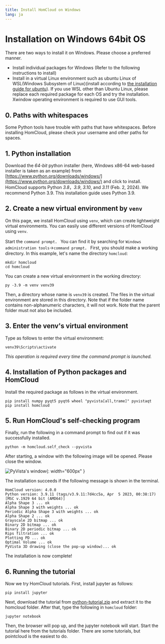 ```yaml
---
title: Install HomCloud on Windows
lang: ja
---
```


# Installation on Windows 64bit OS

There are two ways to install it on Windows. Please choose a preferred manner.

 * Install individual packages for Windows (Refer to the following instructions to install)
 * Install in a virtual Linux environment such as ubuntu Linux of WSL(Windows Subsystem of Linux)(install according to [the installation guide for ubuntu](install_guide_for_Ubuntu.html)). If you use WSL other than Ubuntu Linux, please replace each required package for each OS and try the installation. Xwindow operating environment is required to use GUI tools.


## 0. Paths with whitespaces

Some Python tools have trouble with paths that have whitespaces. 
Before installing HomCloud, please check your username and other paths for spaces.

## 1. Python installation

Download the *64-bit* python installer (here, Windows x86-64 web-based installer is taken as an example) from [https://www.python.org/downloads/windows/](https://www.python.org/downloads/windows/) and click to install.
HomCloud supports Python *3.8*，*3.9*, *3.10*, and *3.11* (Feb. 2, 2024).
We recommend Python 3.9. This installation guide uses Python 3.9.

## 2. Create a new virtual environment by `venv`

On this page, we install HomCloud using `venv`, which can create lightweight virtual environments.
You can easily use different versions of HomCloud using `venv`.

Start the `command prompt`．
You can find it by searching for `Windows administration tools`→`command prompt`．
First, you should make a working directory. In this example, let's name the directory `homcloud`:

    mkdir homcloud
    cd homcloud

You can create a new virtual environment in the working directory:

    py -3.9 -m venv venv39

Then, a directory whose name is `venv39` is created. The files in the virtual environment are stored in this directory.
Note that if the folder name contains non-alphanumeric characters, it will not work. Note that the parent folder must not also be included.


## 3. Enter the venv's virtual environment

Type as follows to enter the virtual environment:

    venv39\Scripts\activate

*This operation is required every time the command prompt is launched.*

## 4. Installation of Python packages and HomCloud

Install the required package as follows in the virtual environment.

    pip install numpy pyqt5 pyqt6 wheel "pyvista[all,trame]" pyvistaqt 
    pip install homcloud

## 5. Run HomCloud's self-checking program

Finally, run the following in a command prompt to find out if it was successfully installed.

    python -m homcloud.self_check --pyvista

After starting, a window with the following image will be opened. Please close the window.

![PyVista's window](/images/screenshot-selfcheck-pyvista.png){: width="600px" }

The installation succeeds if the following message is shown in the terminal.

    HomCloud version: 4.0.0
    Python version: 3.9.11 (tags/v3.9.11:7d4cc5a, Apr  5 2023, 00:38:17) [MSC v.1929 64 bit (AMD64)]
    Alpha Shape 3 ... ok
    Alpha Shape 3 with weights ... ok
    Periodic Alpha Shape 3 with weights ... ok
    Alpha Shape 2 ... ok
    Grayscale 2D bitmap ... ok
    Binary 2D bitmap ... ok
    Binary 2D periodic bitmap ... ok
    Rips filtration ... ok
    Plotting PD ... ok
    Optimal Volume ... ok
    PyVista 3D drawing (close the pop-up window)... ok

The installation is now complete!

## 6. Running the tutorial

Now we try HomCloud tutorials. 
First, install jupyter as follows:

    pip install jupyter

Next, download the tutorial from [python-tutorial.zip](/download/python-tutorial.zip) and extract it to the homcloud folder.
After that, type the following in `homcloud` folder:

    jupyter notebook

Then, the browser will pop up, and the jupyter notebook will start.
Start the tutorial here from the tutorials folder. There are some tutorials, but pointcloud is the easiest to do.
